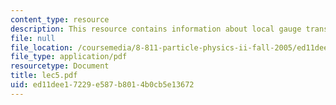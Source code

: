 ```yaml
---
content_type: resource
description: This resource contains information about local gauge transformation.
file: null
file_location: /coursemedia/8-811-particle-physics-ii-fall-2005/ed11dee17229e587b8014b0cb5e13672_lec5.pdf
file_type: application/pdf
resourcetype: Document
title: lec5.pdf
uid: ed11dee1-7229-e587-b801-4b0cb5e13672
---
```

